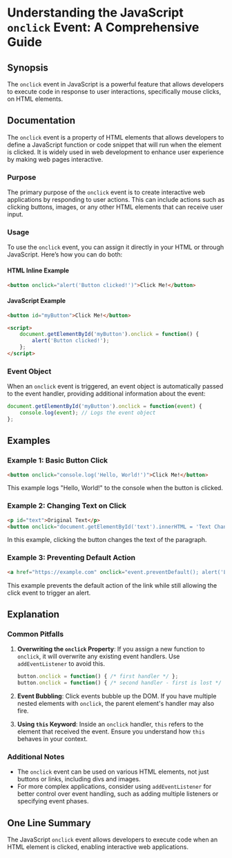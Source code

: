 <!--
Meta Description: # Understanding the JavaScript `onclick` Event: A Comprehensive Guide ## Synopsis The `onclick` event in JavaScript is a powerful feature that allows ...
Meta Keywords: event, onclick, button, html, example
-->

# Understanding the JavaScript `onclick` Event: A Comprehensive Guide

## Synopsis
The `onclick` event in JavaScript is a powerful feature that allows developers to execute code in response to user interactions, specifically mouse clicks, on HTML elements.

## Documentation
The `onclick` event is a property of HTML elements that allows developers to define a JavaScript function or code snippet that will run when the element is clicked. It is widely used in web development to enhance user experience by making web pages interactive.

### Purpose
The primary purpose of the `onclick` event is to create interactive web applications by responding to user actions. This can include actions such as clicking buttons, images, or any other HTML elements that can receive user input.

### Usage
To use the `onclick` event, you can assign it directly in your HTML or through JavaScript. Here’s how you can do both:

#### HTML Inline Example
```html
<button onclick="alert('Button clicked!')">Click Me!</button>
```

#### JavaScript Example
```html
<button id="myButton">Click Me!</button>

<script>
    document.getElementById('myButton').onclick = function() {
        alert('Button clicked!');
    };
</script>
```

### Event Object
When an `onclick` event is triggered, an event object is automatically passed to the event handler, providing additional information about the event:
```javascript
document.getElementById('myButton').onclick = function(event) {
    console.log(event); // Logs the event object
};
```

## Examples
### Example 1: Basic Button Click
```html
<button onclick="console.log('Hello, World!')">Click Me!</button>
```
This example logs "Hello, World!" to the console when the button is clicked.

### Example 2: Changing Text on Click
```html
<p id="text">Original Text</p>
<button onclick="document.getElementById('text').innerHTML = 'Text Changed!'">Change Text</button>
```
In this example, clicking the button changes the text of the paragraph.

### Example 3: Preventing Default Action
```html
<a href="https://example.com" onclick="event.preventDefault(); alert('Link Clicked!');">Click Me!</a>
```
This example prevents the default action of the link while still allowing the click event to trigger an alert.

## Explanation
### Common Pitfalls
1. **Overwriting the `onclick` Property**: If you assign a new function to `onclick`, it will overwrite any existing event handlers. Use `addEventListener` to avoid this.
   ```javascript
   button.onclick = function() { /* first handler */ };
   button.onclick = function() { /* second handler - first is lost */ };
   ```

2. **Event Bubbling**: Click events bubble up the DOM. If you have multiple nested elements with `onclick`, the parent element's handler may also fire.

3. **Using `this` Keyword**: Inside an `onclick` handler, `this` refers to the element that received the event. Ensure you understand how `this` behaves in your context.

### Additional Notes
- The `onclick` event can be used on various HTML elements, not just buttons or links, including divs and images.
- For more complex applications, consider using `addEventListener` for better control over event handling, such as adding multiple listeners or specifying event phases.

## One Line Summary
The JavaScript `onclick` event allows developers to execute code when an HTML element is clicked, enabling interactive web applications.